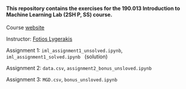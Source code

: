 #### This repository contains the exercises for the 190.013 Introduction to Machine Learning Lab (2SH P, SS) course.

Course [website](https://cps.unileoben.ac.at/150-013-exercises-in-machine-learning-2sh-p-ss-2021-22/)

Instructor: [Fotios Lygerakis](https://cps.unileoben.ac.at/fotios-lygerakis-m-sc/)

Assignment 1: `iml_assignment1_unsolved.ipynb`, `iml_assignment1_solved.ipynb ` (solution)

Assignment 2: `data.csv`, `assignment2_bonus_unsloved.ipynb`

Assignment 3: `MGD.csv`, `bonus_unsloved.ipynb`
